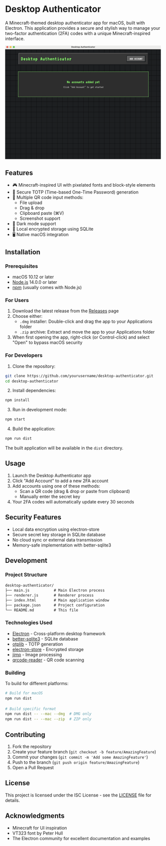 # Desktop Authenticator

A Minecraft-themed desktop authenticator app for macOS, built with Electron. This application provides a secure and stylish way to manage your two-factor authentication (2FA) codes with a unique Minecraft-inspired interface.

![Desktop Authenticator Screenshot](screenshots/app.png)

## Features

- 🎮 Minecraft-inspired UI with pixelated fonts and block-style elements
- 🔐 Secure TOTP (Time-based One-Time Password) generation
- 📱 Multiple QR code input methods:
  - File upload
  - Drag & drop
  - Clipboard paste (⌘V)
  - Screenshot support
- 🌙 Dark mode support
- 💾 Local encrypted storage using SQLite
- 🖥️ Native macOS integration

## Installation

### Prerequisites

- macOS 10.12 or later
- [Node.js](https://nodejs.org/) 14.0.0 or later
- [npm](https://www.npmjs.com/) (usually comes with Node.js)

### For Users

1. Download the latest release from the [Releases](https://github.com/yourusername/desktop-authenticator/releases) page
2. Choose either:
   - `.dmg` installer: Double-click and drag the app to your Applications folder
   - `.zip` archive: Extract and move the app to your Applications folder
3. When first opening the app, right-click (or Control-click) and select "Open" to bypass macOS security

### For Developers

1. Clone the repository:
```bash
git clone https://github.com/yourusername/desktop-authenticator.git
cd desktop-authenticator
```

2. Install dependencies:
```bash
npm install
```

3. Run in development mode:
```bash
npm start
```

4. Build the application:
```bash
npm run dist
```

The built application will be available in the `dist` directory.

## Usage

1. Launch the Desktop Authenticator app
2. Click "Add Account" to add a new 2FA account
3. Add accounts using one of these methods:
   - Scan a QR code (drag & drop or paste from clipboard)
   - Manually enter the secret key
4. Your 2FA codes will automatically update every 30 seconds

## Security Features

- Local data encryption using electron-store
- Secure secret key storage in SQLite database
- No cloud sync or external data transmission
- Memory-safe implementation with better-sqlite3

## Development

### Project Structure

```
desktop-authenticator/
├── main.js           # Main Electron process
├── renderer.js       # Renderer process
├── index.html        # Main application window
├── package.json      # Project configuration
└── README.md         # This file
```

### Technologies Used

- [Electron](https://www.electronjs.org/) - Cross-platform desktop framework
- [better-sqlite3](https://github.com/JoshuaWise/better-sqlite3) - SQLite database
- [otplib](https://github.com/yeojz/otplib) - TOTP generation
- [electron-store](https://github.com/sindresorhus/electron-store) - Encrypted storage
- [jimp](https://github.com/oliver-moran/jimp) - Image processing
- [qrcode-reader](https://github.com/edi9999/jsqrcode) - QR code scanning

### Building

To build for different platforms:

```bash
# Build for macOS
npm run dist

# Build specific format
npm run dist -- --mac --dmg  # DMG only
npm run dist -- --mac --zip  # ZIP only
```

## Contributing

1. Fork the repository
2. Create your feature branch (`git checkout -b feature/AmazingFeature`)
3. Commit your changes (`git commit -m 'Add some AmazingFeature'`)
4. Push to the branch (`git push origin feature/AmazingFeature`)
5. Open a Pull Request

## License

This project is licensed under the ISC License - see the [LICENSE](LICENSE) file for details.

## Acknowledgments

- Minecraft for UI inspiration
- VT323 font by Peter Hull
- The Electron community for excellent documentation and examples 